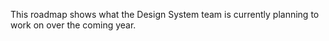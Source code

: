 This roadmap shows what the Design System team is currently planning to work on over the coming year.

